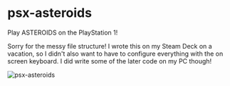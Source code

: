 # psx-asteroids
Play ASTEROIDS on the PlayStation 1!

Sorry for the messy file structure! I wrote this on my Steam Deck on a vacation, so I didn't also want to have to configure everything with the on screen keyboard. I did write some of the later code on my PC though!

![psx-asteroids](https://github.com/user-attachments/assets/f6388631-a588-4807-b3b3-bb0696e29ece)
